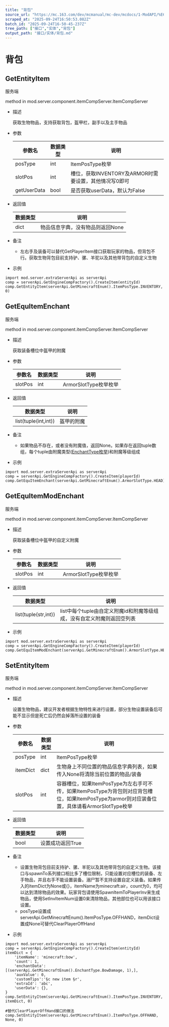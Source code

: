 ```yaml
---
title: "背包"
source_url: "https://mc.163.com/dev/mcmanual/mc-dev/mcdocs/1-ModAPI/%E6%8E%A5%E5%8F%A3/%E5%AE%9E%E4%BD%93/%E8%83%8C%E5%8C%85.html"
scraped_at: "2025-09-24T16:50:53.082Z"
batch_id: "2025-09-24T16-50-45-237Z"
tree_path: ["接口","实体","背包"]
output_path: "接口/实体/背包.md"
---
```


#  背包

##  GetEntityItem

服务端

method in mod.server.component.itemCompServer.ItemCompServer

*   描述
    
    获取生物物品，支持获取背包，盔甲栏，副手以及主手物品
    
*   参数
    
    | 参数名 | 数据类型 | 说明 |
    | --- | --- | --- |
    | posType | int | ItemPosType枚举 |
    | slotPos | int | 槽位，获取INVENTORY及ARMOR时需要设置，其他情况写0即可 |
    | getUserData | bool | 是否获取userData，默认为False |
    
*   返回值
    
    | 数据类型 | 说明 |
    | --- | --- |
    | dict | 物品信息字典，没有物品则返回None |
    
*   备注
    
    *   左右手及装备可以替代GetPlayerItem接口获取玩家的物品，但背包不行。获取生物背包目前支持驴、骡、羊驼以及其他带背包的自定义生物
*   示例
    

```
import mod.server.extraServerApi as serverApi
comp = serverApi.GetEngineCompFactory().CreateItem(entityId)
comp.GetEntityItem(serverApi.GetMinecraftEnum().ItemPosType.INVENTORY, 0)

```

##  GetEquItemEnchant

服务端

method in mod.server.component.itemCompServer.ItemCompServer

*   描述
    
    获取装备槽位中盔甲的附魔
    
*   参数
    
    | 参数名 | 数据类型 | 说明 |
    | --- | --- | --- |
    | slotPos | int | ArmorSlotType枚举枚举 |
    
*   返回值
    
    | 数据类型 | 说明 |
    | --- | --- |
    | list(tuple(int,int)) | 盔甲的附魔 |
    
*   备注
    
    *   如果物品不存在，或者没有附魔值，返回None。如果存在返回tuple数组，每个tuple由附魔类型([EnchantType枚举](/枚举值/EnchantType))和附魔等级组成
*   示例
    

```
import mod.server.extraServerApi as serverApi
comp = serverApi.GetEngineCompFactory().CreateItem(playerId)
comp.GetEquItemEnchant(serverApi.GetMinecraftEnum().ArmorSlotType.HEAD)

```

##  GetEquItemModEnchant

服务端

method in mod.server.component.itemCompServer.ItemCompServer

*   描述
    
    获取装备槽位中盔甲的自定义附魔
    
*   参数
    
    | 参数名 | 数据类型 | 说明 |
    | --- | --- | --- |
    | slotPos | int | ArmorSlotType枚举枚举 |
    
*   返回值
    
    | 数据类型 | 说明 |
    | --- | --- |
    | list(tuple(str,int)) | list中每个tuple由自定义附魔id和附魔等级组成，没有自定义附魔则返回空列表 |
    
*   示例
    

```
import mod.server.extraServerApi as serverApi
comp = serverApi.GetEngineCompFactory().CreateItem(playerId)
comp.GetEquItemModEnchant(serverApi.GetMinecraftEnum().ArmorSlotType.HEAD)

```

##  SetEntityItem

服务端

method in mod.server.component.itemCompServer.ItemCompServer

*   描述
    
    设置生物物品，建议开发者根据生物特性来进行设置，部分生物设置装备后可能不显示但是死亡后仍然会掉落所设置的装备
    
*   参数
    
    | 参数名 | 数据类型 | 说明 |
    | --- | --- | --- |
    | posType | int | ItemPosType枚举 |
    | itemDict | dict | 生物身上不同位置的物品信息字典列表，如果传入None将清除当前位置的物品/装备 |
    | slotPos | int | 容器槽位，如果ItemPosType为左右手可不传，如果ItemPosType为背包则对应背包槽位，如果ItemPosType为armor则对应装备位置，具体请看ArmorSlotType枚举 |
    
*   返回值
    
    | 数据类型 | 说明 |
    | --- | --- |
    | bool | 设置成功返回True |
    
*   备注
    
    *   设置生物背包目前支持驴、骡、羊驼以及其他带背包的自定义生物。该接口与spawnTo系列接口相比多了槽位限制，只能设置对应槽位的装备、左手物品，并且右手不能设置装备。溺尸暂不支持设置自定义装备。如果传入的itemDict为None或{}，itemName为minecraft:air，count为0，均可以达到清除物品的效果。玩家背包请使用SpawnItemToPlayerInv来生成物品，使用SetInvItemNum设置0来清除物品，其他部位也可以用该接口设置。
    *   posType设置成serverApi.GetMinecraftEnum().ItemPosType.OFFHAND，itemDict设置成None可替代ClearPlayerOffHand
*   示例
    

```
import mod.server.extraServerApi as serverApi
comp = serverApi.GetEngineCompFactory().CreateItem(entityId)
itemDict = {
    'itemName': 'minecraft:bow',
    'count': 1,
    'enchantData': [(serverApi.GetMinecraftEnum().EnchantType.BowDamage, 1),],
    'auxValue': 0,
    'customTips':'§c new item §r',
    'extraId': 'abc',
    'userData': {},
}
comp.SetEntityItem(serverApi.GetMinecraftEnum().ItemPosType.INVENTORY, itemDict, 0)

#替代ClearPlayerOffHand接口的做法
comp.SetEntityItem(serverApi.GetMinecraftEnum().ItemPosType.OFFHAND, None, 0)

```